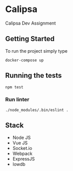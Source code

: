 # Calipsa

Calipsa Dev Assignment

## Getting Started

To run the project simply type
```
docker-compose up
```

## Running the tests

```
npm test

```

### Run linter

```
./node_modules/.bin/eslint .
```


## Stack

- Node JS
- Vue JS
- Socket.io
- Webpack
- ExpressJS
- lowdb



